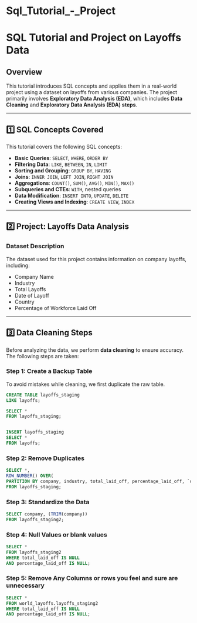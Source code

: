 # Sql_Tutorial_-_Project

# SQL Tutorial and Project on Layoffs Data

## Overview
This tutorial introduces SQL concepts and applies them in a real-world project using a dataset on layoffs from various companies. The project primarily involves **Exploratory Data Analysis (EDA)**, which includes **Data Cleaning** and **Exploratory Data Analysis (EDA) steps**.

---

## 1️⃣ SQL Concepts Covered
This tutorial covers the following SQL concepts:

- **Basic Queries**: `SELECT`, `WHERE`, `ORDER BY`
- **Filtering Data**: `LIKE`, `BETWEEN`, `IN`, `LIMIT`
- **Sorting and Grouping**: `GROUP BY`, `HAVING`
- **Joins**: `INNER JOIN`, `LEFT JOIN`, `RIGHT JOIN`
- **Aggregations**: `COUNT()`, `SUM()`, `AVG()`, `MIN()`, `MAX()`
- **Subqueries and CTEs**: `WITH`, nested queries
- **Data Modification**: `INSERT INTO`, `UPDATE`, `DELETE`
- **Creating Views and Indexing**: `CREATE VIEW`, `INDEX`

---

## 2️⃣ Project: Layoffs Data Analysis

### **Dataset Description**
The dataset used for this project contains information on company layoffs, including:
- Company Name
- Industry
- Total Layoffs
- Date of Layoff
- Country
- Percentage of Workforce Laid Off

---

## 3️⃣ Data Cleaning Steps
Before analyzing the data, we perform **data cleaning** to ensure accuracy. The following steps are taken:

### **Step 1: Create a Backup Table**
To avoid mistakes while cleaning, we first duplicate the raw table.

```sql
CREATE TABLE layoffs_staging
LIKE layoffs;

SELECT *
FROM layoffs_staging;


INSERT layoffs_staging
SELECT * 
FROM layoffs;
```

### **Step 2: Remove Duplicates**
```sql
SELECT *,
ROW_NUMBER() OVER(
PARTITION BY company, industry, total_laid_off, percentage_laid_off, `date`) AS row_num
FROM layoffs_staging;
```

### **Step 3: Standardize the Data**
```sql
SELECT company, (TRIM(company))
FROM layoffs_staging2;
```

### **Step 4: Null Values or blank values**
```sql
SELECT *
FROM layoffs_staging2
WHERE total_laid_off IS NULL
AND percentage_laid_off IS NULL;
```

### **Step 5: Remove Any Columns or rows you feel and sure are unnecessary**
```sql
SELECT *
FROM world_layoffs.layoffs_staging2
WHERE total_laid_off IS NULL
AND percentage_laid_off IS NULL;
```


